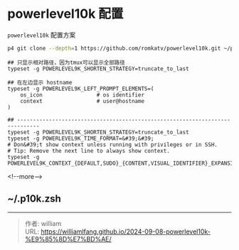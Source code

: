 # powerlevel10k 配置


`powerlevel10k` 配置方案

```bash
p4 git clone --depth=1 https://github.com/romkatv/powerlevel10k.git ~/powerlevel10k
```

```raw
## 只显示相对路径，因为tmux可以显示全部路径
typeset -g POWERLEVEL9K_SHORTEN_STRATEGY=truncate_to_last

## 在左边显示 hostname
typeset -g POWERLEVEL9K_LEFT_PROMPT_ELEMENTS=(
    os_icon                 # os identifier
    context                 # user@hostname
)

## -----------------------------------------------------------------------------
typeset -g POWERLEVEL9K_SHORTEN_STRATEGY=truncate_to_last
typeset -g POWERLEVEL9K_TIME_FORMAT=&#39;&#39;
# Don&#39;t show context unless running with privileges or in SSH.
# Tip: Remove the next line to always show context.
typeset -g POWERLEVEL9K_CONTEXT_{DEFAULT,SUDO}_{CONTENT,VISUAL_IDENTIFIER}_EXPANSION=
```

&lt;!--more--&gt;

## ~/.p10k.zsh


---

> 作者: william  
> URL: https://williamlfang.github.io/2024-09-08-powerlevel10k-%E9%85%8D%E7%BD%AE/  

